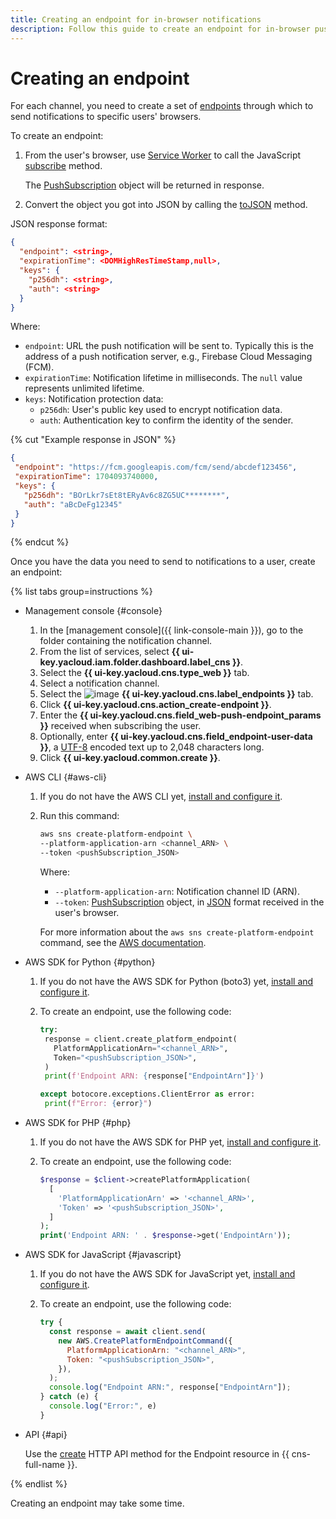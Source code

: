 ```yaml
---
title: Creating an endpoint for in-browser notifications
description: Follow this guide to create an endpoint for in-browser push notifications.
---
```


# Creating an endpoint

For each channel, you need to create a set of [endpoints](../../concepts/browser.md) through which to send notifications to specific users' browsers.

To create an endpoint:

1. From the user's browser, use [Service Worker](https://developer.mozilla.org/ru/docs/Web/API/Service_Worker_API/Using_Service_Workers) to call the JavaScript [subscribe](https://developer.mozilla.org/en-US/docs/Web/API/PushManager/subscribe#applications) method.

    The [PushSubscription](https://developer.mozilla.org/en-US/docs/Web/API/PushSubscription) object will be returned in response.

1. Convert the object you got into JSON by calling the [toJSON](https://developer.mozilla.org/en-US/docs/Web/API/PushSubscription/toJSON) method.

JSON response format:

```json
{
  "endpoint": <string>,
  "expirationTime": <DOMHighResTimeStamp,null>,
  "keys": {
    "p256dh": <string>,
    "auth": <string>
  }
}
```
Where:
* `endpoint`: URL the push notification will be sent to. Typically this is the address of a push notification server, e.g., Firebase Cloud Messaging (FCM).
* `expirationTime`: Notification lifetime in milliseconds. The `null` value represents unlimited lifetime.
* `keys`: Notification protection data:
    * `p256dh`: User's public key used to encrypt notification data.
    * `auth`: Authentication key to confirm the identity of the sender.

{% cut "Example response in JSON" %}

   ```json
   {
    "endpoint": "https://fcm.googleapis.com/fcm/send/abcdef123456",
    "expirationTime": 1704093740000,
    "keys": {
      "p256dh": "BOrLkr7sEt8tERyAv6c8ZG5UC********",
      "auth": "aBcDeFg12345"
    }
   }
   ```
{% endcut %}
   
Once you have the data you need to send to notifications to a user, create an endpoint:

{% list tabs group=instructions %}

- Management console {#console}

  1. In the [management console]({{ link-console-main }}), go to the folder containing the notification channel.
  1. From the list of services, select **{{ ui-key.yacloud.iam.folder.dashboard.label_cns }}**.
  1. Select the **{{ ui-key.yacloud.cns.type_web }}** tab.
  1. Select a notification channel.
  1. Select the ![image](../../../_assets/console-icons/layers-3-diagonal.svg) **{{ ui-key.yacloud.cns.label_endpoints }}** tab.
  1. Click **{{ ui-key.yacloud.cns.action_create-endpoint }}**.
  1. Enter the **{{ ui-key.yacloud.cns.field_web-push-endpoint_params }}** received when subscribing the user.
  1. Optionally, enter **{{ ui-key.yacloud.cns.field_endpoint-user-data }}**, a [UTF-8](https://en.wikipedia.org/wiki/UTF-8) encoded text up to 2,048 characters long.
  1. Click **{{ ui-key.yacloud.common.create }}**.

- AWS CLI {#aws-cli}

  1. If you do not have the AWS CLI yet, [install and configure it](../../../storage/tools/aws-cli.md).
  1. Run this command:

     ```bash
     aws sns create-platform-endpoint \
     --platform-application-arn <channel_ARN> \
     --token <pushSubscription_JSON>
     ```

     Where:

     * `--platform-application-arn`: Notification channel ID (ARN).
     * `--token`: [PushSubscription](https://developer.mozilla.org/en-US/docs/Web/API/PushSubscription) object, in [JSON](https://developer.mozilla.org/en-US/docs/Web/API/PushSubscription/toJSON) format received in the user's browser.

     For more information about the `aws sns create-platform-endpoint` command, see the [AWS documentation](https://awscli.amazonaws.com/v2/documentation/api/latest/reference/sns/create-platform-endpoint.html).

- AWS SDK for Python {#python}

  1. If you do not have the AWS SDK for Python (boto3) yet, [install and configure it](../../tools/sdk-python.md#aws-sdk).
  1. To create an endpoint, use the following code:

     ```python
     try:
      response = client.create_platform_endpoint(
        PlatformApplicationArn="<channel_ARN>",
        Token="<pushSubscription_JSON>",
      )
      print(f'Endpoint ARN: {response["EndpointArn"]}')

     except botocore.exceptions.ClientError as error:
      print(f"Error: {error}")
     ```

- AWS SDK for PHP {#php}

  1. If you do not have the AWS SDK for PHP yet, [install and configure it](../../tools/sdk-php.md#aws-sdk).
  1. To create an endpoint, use the following code:

      ```php
      $response = $client->createPlatformApplication(
        [
          'PlatformApplicationArn' => '<channel_ARN>',
          'Token' => '<pushSubscription_JSON>',
        ]
      );
      print('Endpoint ARN: ' . $response->get('EndpointArn'));
      ```

- AWS SDK for JavaScript {#javascript}

   1. If you do not have the AWS SDK for JavaScript yet, [install and configure it](../../tools/sdk-javascript.md).
   1. To create an endpoint, use the following code:

      ```javascript
      try {
        const response = await client.send(
          new AWS.CreatePlatformEndpointCommand({
            PlatformApplicationArn: "<channel_ARN>",
            Token: "<pushSubscription_JSON>",
          }),
        );
        console.log("Endpoint ARN:", response["EndpointArn"]);
      } catch (e) {
        console.log("Error:", e)
      }
      ```

- API {#api}

  Use the [create](../../api-ref/create-platform-endpoint.md) HTTP API method for the Endpoint resource in {{ cns-full-name }}.

{% endlist %}

Creating an endpoint may take some time.